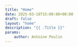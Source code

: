 ```yaml
---
title: "Home"
date: 2025-03-10T15:00:00+00:00
draft: false
layout: "home"
description: "{{ .Title }}"
params:
    author: Antoine Poulin
---
```

<!-- No Content -->
